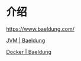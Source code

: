 # 介绍

https://www.baeldung.com/



[JVM | Baeldung](https://www.baeldung.com/tag/jvm/)

[Docker | Baeldung](https://www.baeldung.com/tag/docker/)

